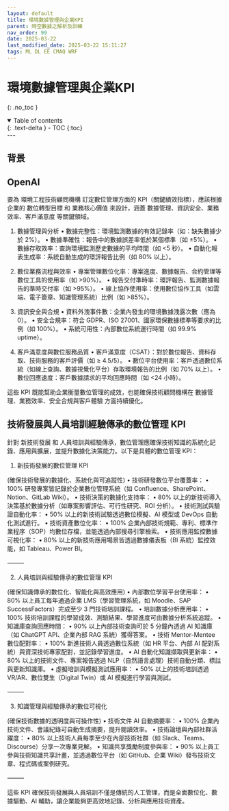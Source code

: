 ```yaml
---
layout: default
title: 環境數據管理與企業KPI
parent: 時空數據之解析及訓練
nav_order: 99
date: 2025-03-22
last_modified_date: 2025-03-22 15:11:27
tags: ML DL EE CMAQ WRF
---
```


# 環境數據管理與企業KPI

{: .no_toc }

<details open markdown="block">
  <summary>
    Table of contents
  </summary>
  {: .text-delta }
- TOC
{:toc}
</details>
---

## 背景

## OpenAI

要為 環境工程技術顧問機構 訂定數位管理方面的 KPI（關鍵績效指標），應該根據企業的 數位轉型目標 和 業務核心價值 來設計，涵蓋 數據管理、資訊安全、業務效率、客戶滿意度 等關鍵領域。

1. 數據管理與分析
	•	數據完整性：環境監測數據的有效記錄率（如：缺失數據少於 2%）。
	•	數據準確性：報告中的數據誤差率低於某個標準（如 ±5%）。
	•	數據存取效率：查詢環境監測歷史數據的平均時間（如 <5 秒）。
	•	自動化報表生成率：系統自動生成的環評報告比例（如 80% 以上）。

2. 數位業務流程與效率
	•	專案管理數位化率：專案進度、數據報告、合約管理等數位工具的使用率（如 >90%）。
	•	報告交付準時率：環評報告、監測數據報告的準時交付率（如 >95%）。
	•	線上協作使用率：使用數位協作工具（如雲端、電子簽章、知識管理系統）比例（如 >85%）。

3. 資訊安全與合規
	•	資料外洩事件數：企業內發生的環境數據洩露次數（應為 0）。
	•	安全合規率：符合 GDPR、ISO 27001、國家環保數據標準等要求的比例（如 100%）。
	•	系統可用性：內部數位系統運行時間（如 99.9% uptime）。

4. 客戶滿意度與數位服務品質
	•	客戶滿意度（CSAT）：對於數位報告、資料存取、技術服務的客戶評價（如 ≥ 4.5/5）。
	•	數位平台使用率：客戶透過數位系統（如線上查詢、數據視覺化平台）存取環境報告的比例（如 70% 以上）。
	•	數位回應速度：客戶數據請求的平均回應時間（如 <24 小時）。

這些 KPI 既能幫助企業衡量數位管理的成效，也能確保技術顧問機構在 數據管理、業務效率、安全合規與客戶體驗 方面持續優化。

## 技術發展與人員培訓經驗傳承的數位管理 KPI

針對 新技術發展 和 人員培訓與經驗傳承，數位管理應確保技術知識的系統化記錄、應用與擴展，並提升數據化決策能力。以下是具體的數位管理 KPI：

1. 新技術發展的數位管理 KPI

(確保技術發展的數據化、系統化與可追蹤性)
	•	技術研發數位平台覆蓋率：
	•	100% 研發專案皆記錄於企業數位管理系統（如 Confluence、SharePoint、Notion、GitLab Wiki）。
	•	技術決策的數據化支持率：
	•	80% 以上的新技術導入決策基於數據分析（如專案影響評估、可行性研究、ROI 分析）。
	•	技術測試與驗證自動化率：
	•	50% 以上的新技術試驗透過數位模擬、AI 模型或 DevOps 自動化測試進行。
	•	技術資產數位化率：
	•	100% 企業內部技術規範、專利、標準作業程序（SOP）均數位存檔，並能透過內部搜尋引擎檢索。
	•	技術應用監控數據可視化率：
	•	80% 以上的新技術應用場景皆透過數據儀表板（BI 系統）監控效能，如 Tableau、Power BI。

⸻

2. 人員培訓與經驗傳承的數位管理 KPI

(確保知識傳承的數位化、智能化與高效應用)
	•	內部數位學習平台使用率：
	•	80% 以上員工每年通過企業 LMS（學習管理系統，如 Moodle、SAP SuccessFactors）完成至少 3 門技術培訓課程。
	•	培訓數據分析應用率：
	•	100% 技術培訓課程的學習成效、測驗結果、學習進度可由數據分析系統追蹤。
	•	知識庫查詢回應時間：
	•	90% 以上內部技術查詢可於 5 分鐘內透過 AI 知識庫（如 ChatGPT API、企業內部 RAG 系統）獲得答案。
	•	技術 Mentor-Mentee 數位配對率：
	•	100% 新進技術人員透過數位系統（如 HR 平台、內部 AI 配對系統）與資深技術專家配對，並記錄學習進度。
	•	AI 自動化知識擷取與更新率：
	•	80% 以上的技術文件、專案報告透過 NLP（自然語言處理）技術自動分類、標註與更新知識庫。
	•	虛擬培訓與模擬測試應用率：
	•	50% 以上的技術培訓透過 VR/AR、數位雙生（Digital Twin）或 AI 模擬進行學習與測試。

⸻

3. 知識管理與經驗傳承的數位可視化

(確保技術數據的透明度與可操作性)
	•	技術文件 AI 自動摘要率：
	•	100% 企業內技術文件、會議紀錄可自動生成摘要，提升閱讀效率。
	•	技術論壇與內部社群活躍度：
	•	80% 以上技術人員每季至少在內部技術社群（如 Slack、Teams、Discourse）分享一次專業見解。
	•	知識共享獎勵制度參與率：
	•	90% 以上員工參與技術知識共享計畫，並透過數位平台（如 GitHub、企業 Wiki）發布技術文章、程式碼或案例研究。

⸻

這些 KPI 確保技術發展與人員培訓不僅是傳統的人工管理，而是全面數位化、數據驅動、AI 輔助，讓企業能夠更高效地記錄、分析與應用技術資產。
